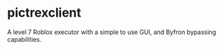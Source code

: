 # pictrexclient
A level 7 Roblox executor with a simple to use GUI, and Byfron bypassing capabilities.

